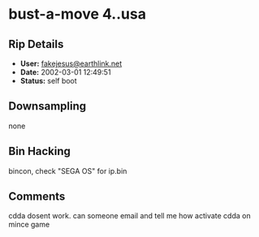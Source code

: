 # bust-a-move 4..usa

## Rip Details

- **User:** fakejesus@earthlink.net
- **Date:** 2002-03-01 12:49:51
- **Status:** self boot

## Downsampling

none

## Bin Hacking

bincon, check "SEGA OS" for ip.bin

## Comments

cdda dosent work. can someone email and tell me how activate cdda on mince game

